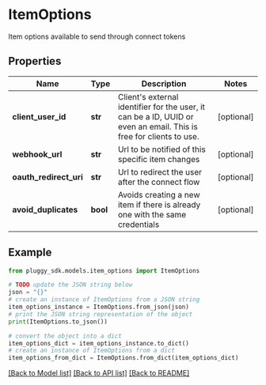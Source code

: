 # ItemOptions

Item options available to send through connect tokens

## Properties

Name | Type | Description | Notes
------------ | ------------- | ------------- | -------------
**client_user_id** | **str** | Client&#39;s external identifier for the user, it can be a ID, UUID or even an email. This is free for clients to use. | [optional] 
**webhook_url** | **str** | Url to be notified of this specific item changes | [optional] 
**oauth_redirect_uri** | **str** | Url to redirect the user after the connect flow | [optional] 
**avoid_duplicates** | **bool** | Avoids creating a new item if there is already one with the same credentials | [optional] 

## Example

```python
from pluggy_sdk.models.item_options import ItemOptions

# TODO update the JSON string below
json = "{}"
# create an instance of ItemOptions from a JSON string
item_options_instance = ItemOptions.from_json(json)
# print the JSON string representation of the object
print(ItemOptions.to_json())

# convert the object into a dict
item_options_dict = item_options_instance.to_dict()
# create an instance of ItemOptions from a dict
item_options_from_dict = ItemOptions.from_dict(item_options_dict)
```
[[Back to Model list]](../README.md#documentation-for-models) [[Back to API list]](../README.md#documentation-for-api-endpoints) [[Back to README]](../README.md)


